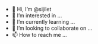 - 👋 Hi, I’m @sijilet
- 👀 I’m interested in ...
- 🌱 I’m currently learning ...
- 💞️ I’m looking to collaborate on ...
- 📫 How to reach me ...

<!---
sijilet/sijilet is a ✨ special ✨ repository because its `README.md` (this file) appears on your GitHub profile.
You can click the Preview link to take a look at your changes.
--->

